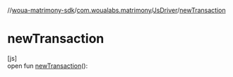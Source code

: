 //[woua-matrimony-sdk](../../../index.md)/[com.woualabs.matrimony](../index.md)/[JsDriver](index.md)/[newTransaction](new-transaction.md)

# newTransaction

[js]\
open fun [newTransaction](new-transaction.md)(): <ERROR CLASS>
